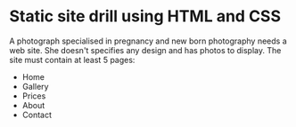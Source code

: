 Static site drill using HTML and CSS
===
A photograph specialised in pregnancy and new born photography needs a web site. She doesn't specifies any design and has photos to display.
The site must contain at least 5 pages:
- Home
- Gallery
- Prices
- About
- Contact